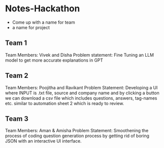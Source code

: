 # Notes-Hackathon


- Come up with a name for team
- a name for project

## Team 1

Team Members: Vivek and Disha 
Problem statement: Fine Tuning an LLM model to get more accurate explanations in GPT

## Team 2
Team Members: Poojitha and Ravikant
Problem Statement: Developing a UI where INPUT is .txt file, source and company name and by clicking a button we can download a csv file which includes questions, answers, tag-names etc. similar to automation sheet 2 which is ready to review.

## Team 3
Team Members: Aman & Amisha
Problem Statement: Smoothening the process of coding question generation process by getting rid of boring JSON with an interactive UI interface. 


